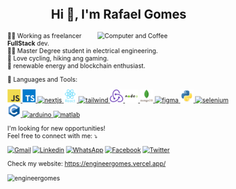 <h1 align="center">Hi 👋, I'm Rafael Gomes</h1>
<h3 align="center"></h3>

<img src="https://raw.githubusercontent.com/MicaelliMedeiros/micaellimedeiros/master/image/computer-illustration.png" min-width="300px" max-width="300px" width="300px" align="right" alt="Computer and Coffee">

<p align="left"> 
  👨‍💻 Working as freelancer <strong>FullStack</strong> dev.<br>
  👨‍🎓 Master Degree student in electrical engineering. <br>
  🥰 Love cycling, hiking ang gaming.<br>
  📣 renewable energy and blockchain enthusiast.
</p>

<p align="left">
  🦄 Languages and Tools: 
  </p>

<p align="left">   
    <a href="https://developer.mozilla.org/en-US/docs/Web/JavaScript" target="_blank" rel="noreferrer"> <img src="https://raw.githubusercontent.com/devicons/devicon/master/icons/javascript/javascript-original.svg" alt="javascript" width="30" height="30"/> </a><a href="https://www.typescriptlang.org/" target="_blank" rel="noreferrer"> <img src="https://raw.githubusercontent.com/devicons/devicon/master/icons/typescript/typescript-original.svg" alt="typescript" width="30" height="30"/> <a href="https://nextjs.org/" target="_blank" rel="noreferrer"> <img src="https://cdn.worldvectorlogo.com/logos/nextjs-2.svg" alt="nextjs" width="30" height="30"/> </a> <a href="https://reactjs.org/" target="_blank" rel="noreferrer"> <img src="https://raw.githubusercontent.com/devicons/devicon/master/icons/react/react-original-wordmark.svg" alt="react" width="30" height="30"/> </a> <a href="https://tailwindcss.com/" target="_blank" rel="noreferrer"> <img src="https://www.vectorlogo.zone/logos/tailwindcss/tailwindcss-icon.svg" alt="tailwind" width="30" height="30"/> </a> </a> <a href="https://redux.js.org" target="_blank" rel="noreferrer"> <img src="https://raw.githubusercontent.com/devicons/devicon/master/icons/redux/redux-original.svg" alt="redux" width="30" height="30"/> </a> <a href="https://nodejs.org" target="_blank" rel="noreferrer"> <img src="https://raw.githubusercontent.com/devicons/devicon/master/icons/nodejs/nodejs-original-wordmark.svg" alt="nodejs" width="30" height="30"/> </a> <a href="https://www.mongodb.com/" target="_blank" rel="noreferrer"> <img src="https://raw.githubusercontent.com/devicons/devicon/master/icons/mongodb/mongodb-original-wordmark.svg" alt="mongodb" width="30" height="30"/> </a> <a href="https://www.figma.com/" target="_blank" rel="noreferrer"> <img src="https://www.vectorlogo.zone/logos/figma/figma-icon.svg" alt="figma" width="30" height="30"/> </a> <a href="https://www.python.org" target="_blank" rel="noreferrer"> <img src="https://raw.githubusercontent.com/devicons/devicon/master/icons/python/python-original.svg" alt="python" width="30" height="30"/> </a> <a href="https://www.selenium.dev" target="_blank" rel="noreferrer"> <img src="https://raw.githubusercontent.com/detain/svg-logos/780f25886640cef088af994181646db2f6b1a3f8/svg/selenium-logo.svg" alt="selenium" width="30" height="30"/> </a> <a href="https://www.cprogramming.com/" target="_blank" rel="noreferrer"> <img src="https://raw.githubusercontent.com/devicons/devicon/master/icons/c/c-original.svg" alt="c" width="30" height="30"/> </a> <a href="https://www.arduino.cc/" target="_blank" rel="noreferrer"> <img src="https://cdn.worldvectorlogo.com/logos/arduino-1.svg" alt="arduino" width="30" height="30"/> </a> <a href="https://www.mathworks.com/" target="_blank" rel="noreferrer"> <img src="https://upload.wikimedia.org/wikipedia/commons/2/21/Matlab_Logo.png" alt="matlab" width="30" height="30"/> </a>
</p>

<p align="left">
  I'm looking for new opportunities! <br>
  Feel free to connect with me: ⤵️
</p>

<p align="left">
  <a href="mailto:eng.rsgomes@gmail.com" target="_blank" rel="noreferrer">
  <img src="https://img.shields.io/badge/-Gmail-FF0000?style=flat-square&labelColor=FF0000&logo=gmail&logoColor=white" alt="Gmail"/></a>

  <a href="https://www.linkedin.com/in/engineergomes/" target="_blank" rel="noreferrer">
  <img src="https://img.shields.io/badge/-Linkedin-0e76a8?style=flat-square&logo=Linkedin&logoColor=white" alt="Linkedin"/></a>

  <a href="https://wa.me/5571997001211?text=Hey%20Rafa!" target="_blank" rel="noreferrer">
  <img src="https://img.shields.io/badge/-WhatsApp-25d366?style=flat-square&labelColor=25d366&logo=whatsapp&logoColor=white" alt="WhatsApp"/></a>

  <a href="https://t.me/engineergomes" target="_blank" rel="noreferrer">
  <img src="https://img.shields.io/badge/-Telegram-30A3E6?style=flat-square&labelColor=30A3E6&logo=telegram&logoColor=white&link=LINK-DO-SEU-FACEBOOK" alt="Facebook"/></a>

  <a href="https://twitter.com/engineergomes" target="_blank" rel="noreferrer" >
  <img src="https://img.shields.io/badge/-Twiiter-1D9BF0?style=flat-square&labelColor=1D9BF0&logo=twitter&logoColor=white" alt="Twitter"/></a>
</p>

Check my website: https://engineergomes.vercel.app/

<p><img align="center" src="https://github-readme-stats.vercel.app/api/top-langs?username=engineergomes&show_icons=true&locale=en&layout=compact&theme=radical" alt="engineergomes" /></p>
